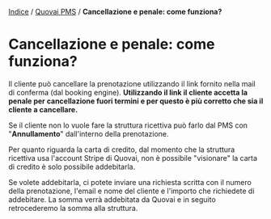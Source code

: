[Indice](index.md) / [Quovai PMS](quovai-pms-it.md) / **Cancellazione e penale: come funziona?**

# Cancellazione e penale: come funziona?

Il cliente può cancellare la prenotazione utilizzando il link fornito nella mail di conferma (dal booking engine). **Utilizzando il link il cliente accetta la penale per cancellazione fuori termini e per questo è più corretto che sia il cliente a cancellare.**

Se il cliente non lo vuole fare la struttura ricettiva può farlo dal PMS con "**Annullamento**" dall'interno della prenotazione.

Per quanto riguarda la carta di credito, dal momento che la struttura ricettiva usa l'account Stripe di Quovai, non è possibile "visionare" la carta di credito è solo possibile addebitarla.

Se volete addebitarla, ci potete inviare una richiesta scritta con il numero della prenotazione, l'email e nome del cliente e l'importo che richiedete di addebitare. La somma verrà addebitata da Quovai e in seguito retrocederemo la somma alla struttura.